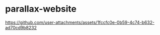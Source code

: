 # parallax-website

https://github.com/user-attachments/assets/1fccfc0e-0b59-4c74-b632-ad70cd9b8232

